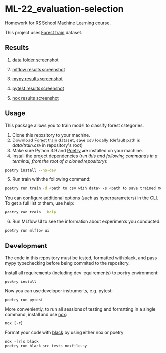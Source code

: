 # ML-22_evaluation-selection 

Homework for RS School Machine Learning course.

This project uses [Forest train](https://www.kaggle.com/competitions/forest-cover-type-prediction) dataset.


## Results
1. [data folder screenshot](https://github.com/lizaveta56k/ML-22_evaluation-selection/blob/main/data_folder.png)

2. [mlflow results screenshot](https://github.com/lizaveta56k/ML-22_evaluation-selection/blob/main/mlflow_results.png)

3. [mypy results screenshot](https://github.com/lizaveta56k/ML-22_evaluation-selection/blob/main/mypy_results.png)

4. [pytest results screenshot](https://github.com/lizaveta56k/ML-22_evaluation-selection/blob/main/pytest_results.png)

5. [nox results screenshot](https://github.com/lizaveta56k/ML-22_evaluation-selection/blob/main/nox_results.png)


## Usage
This package allows you to train model to classify forest categories.
1. Clone this repository to your machine.
2. Download [Forest train](https://www.kaggle.com/competitions/forest-cover-type-prediction) dataset, save csv locally (default path is *data/train.csv* in repository's root).
3. Make sure Python 3.9 and [Poetry](https://python-poetry.org/docs/) are installed on your machine.
4. Install the project dependencies (*run this and following commands in a terminal, from the root of a cloned repository*):
```sh
poetry install --no-dev
```
5. Run train with the following command:
```sh
poetry run train -d <path to csv with data> -s <path to save trained model>
```
You can configure additional options (such as hyperparameters) in the CLI. To get a full list of them, use help:
```sh
poetry run train --help
```
6. Run MLflow UI to see the information about experiments you conducted:
```sh
poetry run mlflow ui
```

## Development

The code in this repository must be tested, formatted with black, and pass mypy typechecking before being commited to the repository.

Install all requirements (including dev requirements) to poetry environment:
```
poetry install
```
Now you can use developer instruments, e.g. pytest:
```
poetry run pytest
```
More conveniently, to run all sessions of testing and formatting in a single command, install and use [nox](https://nox.thea.codes/en/stable/): 
```
nox [-r]
```
Format your code with [black](https://github.com/psf/black) by using either nox or poetry:
```
nox -[r]s black
poetry run black src tests noxfile.py

